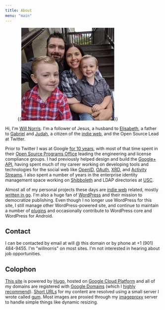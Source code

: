 ```yaml
---
title: About
menu: "main"
---
```

<div class="h-card vcard">

<figure class="alignright">
  {{<img src="norris-family.jpg" alt="Norris Family" width="300" height="300" class="u-photo photo">}}
</figure>

Hi, I'm <a href="https://willnorris.com/" class="p-name u-url fn url">Will Norris</a>. I'm a
follower of Jesus, a husband to [Elisabeth][], a father to [Gabriel][] and [Judah][], a citizen of
the [indie web][], and the <span class="p-role role">Open Source Lead</span> at <span class="p-org
org">Twitter</span>.
</div>

Prior to Twitter I was at Google [for 10 years][], with most of that time spent in their [Open
Source Programs Office][] leading the engineering and license compliance groups.  I had previously
helped design and build the [Google+ API][], having spent much of my career working on developing
tools and technologies for the social web like [OpenID][], [OAuth][], [XRD][], and [Activity
Streams][].  I also spent a number of years in the enterprise identity management space working on
[Shibboleth][] and LDAP directories at [USC][].

Almost all of my personal projects these days are [indie web][] related, mostly [written in go][].
I'm also a huge fan of [WordPress][] and their mission to democratize publishing.  Even though I no
longer use WordPress for this site, I still manage other WordPress-powered site, and continue to
maintain a number of [plugins][] and occasionally contribute to WordPress core and WordPress for
Android.

## Contact ##

I can be contacted by email at will @ this domain or by phone at <span class="p-tel tel">+1 (901)
484-9455</span>.  I'm "willnorris" on most sites.  I'm not interested in hearing about job
opportunities.

[Elisabeth]: https://notsoserendipitous.com/
[Gabriel]: https://gabenorris.com/
[Judah]: https://judahnorris.com/
[indie web]: https://indieweb.org/
[for 10 years]: /2020/09/leaving-google/
[Open Source Programs Office]: https://opensource.google/
[Google+ API]: https://en.wikipedia.org/wiki/Google+
[OpenID]: https://openid.net/
[OAuth]: https://oauth.net/
[XRD]: http://docs.oasis-open.org/xri/xrd/v1.0/xrd-1.0.html
[Activity Streams]: https://activitystrea.ms/
[Shibboleth]: https://shibboleth.net/
[USC]: https://www.usc.edu/
[written in go]: /go/
[WordPress]: https://wordpress.org/
[plugins]: https://profiles.wordpress.org/willnorris


## Colophon ##

[This site][] is powered by [Hugo][], hosted on [Google Cloud Platform][] and all of my domains are
registered with [Google Domains][] (which I [highly recommend][]).  [Short URLs][] for my content are
resolved using a small server I wrote called [gum][].  Most images are proxied through my
[imageproxy][] server to handle simple things like dynamic resizing.

[This site]: https://github.com/willnorris/willnorris.com
[Hugo]: https://gohugo.io
[Google Cloud Platform]: https://www.google.com/cloud
[Google Domains]: https://www.google.com/domains
[highly recommend]: /2014/06/google-domains
[Short URLs]: /wiki/shorturls
[gum]: /go/gum
[imageproxy]: /go/imageproxy
